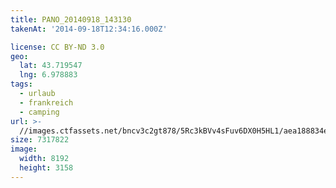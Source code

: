 ```yaml
---
title: PANO_20140918_143130
takenAt: '2014-09-18T12:34:16.000Z'

license: CC BY-ND 3.0
geo:
  lat: 43.719547
  lng: 6.978883
tags:
  - urlaub
  - frankreich
  - camping
url: >-
  //images.ctfassets.net/bncv3c2gt878/5Rc3kBVv4sFuv6DX0H5HL1/aea188834ecb782ae8764d5fef33d75c/pano_20140918_143130_28031246180_o
size: 7317822
image:
  width: 8192
  height: 3158
---
```

